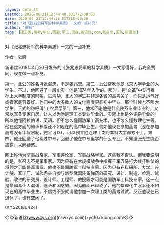 ```yaml
---
layout: default
Lastmod: 2020-06-21T12:44:40.331772+00:00
date: 2020-06-21T12:44:36.517315+00:00
title: "对《张兆忠将军的科学素质》一文的一点补充"
author: "张箭"
tags: [理工类,高考,毕业,回避,军工,现在,新语丝,com,张召忠,国防,新语丝]
---
```


对《张兆忠将军的科学素质》一文的一点补充

作者：张箭

新语丝2018年4月20日发布的《张兆忠将军的科学素质》一文写得好，我完全赞同。现在做一点补充。

第一，此公的姓名叫张召忠，不是张兆忠。第二，此公常吹他是北京大学毕业的大学生。不过，他回避了一段史实。他是1974年入学的。那时，是“文革”中实行推荐上大学制度的时期。进清华、北大的学生并非是各省的高考尖子，而只是运气好或者家庭背景好。他们中的大多数人的文化程度只有初中毕业。那个时候也不叫大学生。正式的称呼叫“工农兵学员”。第三，他常回避他是什么院系专业毕业的。又常以军备专家自居。让人以为他是理工类专业毕业的。实际上他是外语系毕业的。所以他懂阿拉伯语、英语。但不怎么懂国防军工高技术，也不怎么懂数理化生等。他在这方面的知识积累还不如现在的高中毕业生。假如他现在参加高考（现在参加高考没有年龄限制，完全可以），可以预言他连理工类的本科大学都考不上。第四，他还回避了他读过中专，回避了他在中专里学的什么专业。不知道张先生能否披露，以解疑惑。

网上称他为军事战略家、军事评论家、军事战略学家。这些我不否认。但我要说明的是，张召忠不是军事家。因为只有在大规模战争中指挥千军万马打大仗打胜仗的将领才可能是军事家。他也不是国防军工科技专家。因为只有在科研所、大学、设计院、军工厂、试验场亲自参与新型武器装备弹药的研究、设计、制造、检测、试验、改进的研究员、设计师、工程师、教授等才可能是国防军工科技专家。这一点是最容易让人混淆、迷茫和困惑的。因为前面已经说了，他的数理化生水平还不如现在的高中毕业生。不信或不服就请他参加一次理工类的高考试试。反正他现在已退休了，也有空闲了。

(XYS20180424)

◇◇新语丝(www.xys.org)(newxys.com)(xys10.dxiong.com)◇◇

